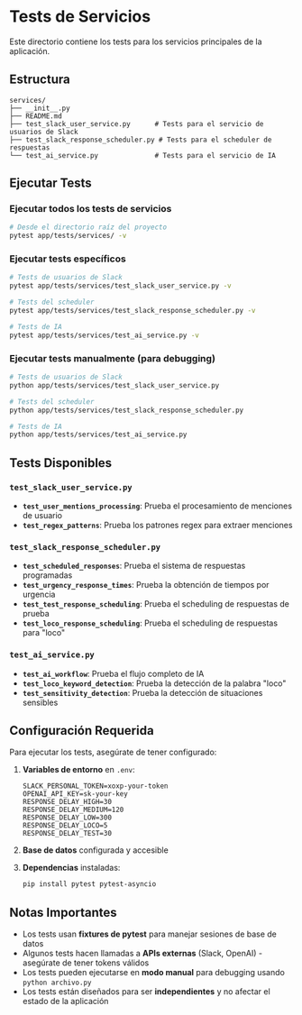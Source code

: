 # Tests de Servicios

Este directorio contiene los tests para los servicios principales de la aplicación.

## Estructura

```
services/
├── __init__.py
├── README.md
├── test_slack_user_service.py      # Tests para el servicio de usuarios de Slack
├── test_slack_response_scheduler.py # Tests para el scheduler de respuestas
└── test_ai_service.py              # Tests para el servicio de IA
```

## Ejecutar Tests

### Ejecutar todos los tests de servicios
```bash
# Desde el directorio raíz del proyecto
pytest app/tests/services/ -v
```

### Ejecutar tests específicos
```bash
# Tests de usuarios de Slack
pytest app/tests/services/test_slack_user_service.py -v

# Tests del scheduler
pytest app/tests/services/test_slack_response_scheduler.py -v

# Tests de IA
pytest app/tests/services/test_ai_service.py -v
```

### Ejecutar tests manualmente (para debugging)
```bash
# Tests de usuarios de Slack
python app/tests/services/test_slack_user_service.py

# Tests del scheduler
python app/tests/services/test_slack_response_scheduler.py

# Tests de IA
python app/tests/services/test_ai_service.py
```

## Tests Disponibles

### `test_slack_user_service.py`
- **`test_user_mentions_processing`**: Prueba el procesamiento de menciones de usuario
- **`test_regex_patterns`**: Prueba los patrones regex para extraer menciones

### `test_slack_response_scheduler.py`
- **`test_scheduled_responses`**: Prueba el sistema de respuestas programadas
- **`test_urgency_response_times`**: Prueba la obtención de tiempos por urgencia
- **`test_test_response_scheduling`**: Prueba el scheduling de respuestas de prueba
- **`test_loco_response_scheduling`**: Prueba el scheduling de respuestas para "loco"

### `test_ai_service.py`
- **`test_ai_workflow`**: Prueba el flujo completo de IA
- **`test_loco_keyword_detection`**: Prueba la detección de la palabra "loco"
- **`test_sensitivity_detection`**: Prueba la detección de situaciones sensibles

## Configuración Requerida

Para ejecutar los tests, asegúrate de tener configurado:

1. **Variables de entorno** en `.env`:
   ```env
   SLACK_PERSONAL_TOKEN=xoxp-your-token
   OPENAI_API_KEY=sk-your-key
   RESPONSE_DELAY_HIGH=30
   RESPONSE_DELAY_MEDIUM=120
   RESPONSE_DELAY_LOW=300
   RESPONSE_DELAY_LOCO=5
   RESPONSE_DELAY_TEST=30
   ```

2. **Base de datos** configurada y accesible

3. **Dependencias** instaladas:
   ```bash
   pip install pytest pytest-asyncio
   ```

## Notas Importantes

- Los tests usan **fixtures de pytest** para manejar sesiones de base de datos
- Algunos tests hacen llamadas a **APIs externas** (Slack, OpenAI) - asegúrate de tener tokens válidos
- Los tests pueden ejecutarse en **modo manual** para debugging usando `python archivo.py`
- Los tests están diseñados para ser **independientes** y no afectar el estado de la aplicación 